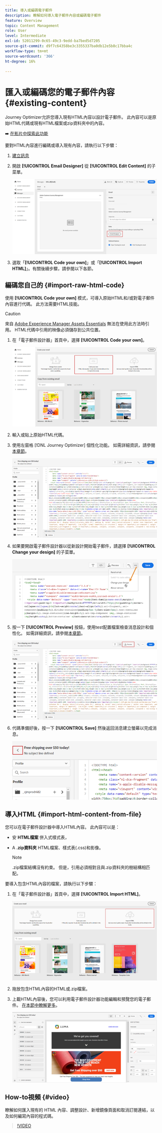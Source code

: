```yaml
---
title: 導入或編碼電子郵件
description: 瞭解如何導入電子郵件內容或編碼電子郵件
feature: Overview
topic: Content Management
role: User
level: Intermediate
exl-id: 52011299-0c65-49c3-9edd-ba7bed5d7205
source-git-commit: d9f7c64358be3c3355337ba0db12e5b8c17bba4c
workflow-type: tm+mt
source-wordcount: '366'
ht-degree: 16%

---
```


# 匯入或編碼您的電子郵件內容 {#existing-content}

Journey Optimizer允許您導入現有HTML內容以設計電子郵件。 此內容可以是原始HTML代碼或現有HTML檔案或zip資料夾中的內容。

➡️ [在影片中探索此功能](#video)

要對HTML內容進行編碼或導入現有內容，請執行以下步驟：

1. [建立訊息](create-message.md)

1. 開啟 **[!UICONTROL Email Designer]** 從 **[!UICONTROL Edit Content]** 的子菜單。

   ![](assets/import-html_1.png)

1. 選取「**[!UICONTROL Code your own]**」或「**[!UICONTROL Import HTML]**」。有關後續步驟，請參閱以下各節。

## 編碼您自己的 {#import-raw-html-code}

使用 **[!UICONTROL Code your own]** 模式，可導入原始HTML和/或對電子郵件內容進行代碼。 此方法需要HTML技能。

>[!CAUTION]
>
> 來自 [Adobe Experience Manager Assets Essentials](assets-essentials.md) 無法在使用此方法時引用。 HTML代碼中引用的映像必須儲存到公共位置。

1. 在「電子郵件設計器」首頁中，選擇 **[!UICONTROL Code your own]**。

   ![](assets/code-your-own.png)

1. 輸入或貼上原始HTML代碼。

1. 使用左窗格 [!DNL Journey Optimizer] 個性化功能。 如需詳細資訊，請參閱[本章節](../personalization/personalize.md)。

   ![](assets/code-editor.png)

1. 如果要開啟電子郵件設計器以從新設計開始電子郵件，請選擇 **[!UICONTROL Change your design]** 的子菜單。

   ![](assets/code-editor-change-design.png)

1. 按一下 **[!UICONTROL Preview]** 按鈕，使用test配置檔案檢查消息設計和個性化。 如需詳細資訊，請參閱[本章節](preview.md)。

   ![](assets/code-editor-preview.png)

1. 代碼準備好後，按一下 **[!UICONTROL Save]** 然後返回消息建立螢幕以完成消息。

   ![](assets/code-editor-save.png)

## 導入HTML {#import-html-content-from-file}

您可以在電子郵件設計器中導入HTML內容。 此內容可以是：

* 安 **HTML檔案** 併入式樣式表，
* A **.zip資料夾** HTML檔案、樣式表(.css)和影像。

   >[!NOTE]
   >
   >.zip檔案結構沒有約束。 但是，引用必須相對且與.zip資料夾的樹結構相匹配。

要導入包含HTML內容的檔案，請執行以下步驟：

1. 在「電子郵件設計器」首頁中，選擇 **[!UICONTROL Import HTML]**。

   ![](assets/import-html_2.png)

1. 拖放包含HTML內容的HTML或.zip檔案。

1. 上載HTML內容後，您可以利用電子郵件設計器功能編輯和預覽您的電子郵件。 [在本節中瞭解更多](create-email-content.md)。

   ![](assets/html-imported.png)

## How-to視頻 {#video}

瞭解如何匯入現有的 HTML 內容、調整設計、新增鏡像頁面和取消訂閱連結，以及如何編寫內容的程式碼。

>[!VIDEO](https://video.tv.adobe.com/v/334102?quality=12)
